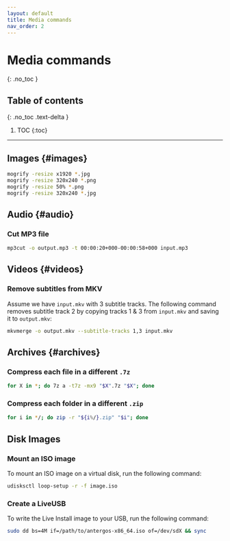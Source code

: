 ```yaml
---
layout: default
title: Media commands
nav_order: 2
---
```


# Media commands
{: .no_toc }

## Table of contents
{: .no_toc .text-delta }

1. TOC
{:toc}

---

## Images {#images}

```bash
mogrify -resize x1920 *.jpg
mogrify -resize 320x240 *.png
mogrify -resize 50% *.png
mogrify -resize 320x240 *.jpg
```


## Audio {#audio}

### Cut MP3 file

```bash
mp3cut -o output.mp3 -t 00:00:20+000-00:00:58+000 input.mp3
```

## Videos {#videos}

### Remove subtitles from MKV

Assume we have `input.mkv` with 3 subtitle tracks. The following command removes subtitle track 2 by copying tracks 1 & 3 from `input.mkv` and saving it to `output.mkv`:

```bash
mkvmerge -o output.mkv --subtitle-tracks 1,3 input.mkv
```

## Archives {#archives}

### Compress each file in a different `.7z`
```bash
for X in *; do 7z a -t7z -mx9 "$X".7z "$X"; done
```

### Compress each folder in a different `.zip`
```bash
for i in */; do zip -r "${i%/}.zip" "$i"; done
```

## Disk Images

### Mount an ISO image

To mount an ISO image on a virtual disk, run the following command:

```bash
udisksctl loop-setup -r -f image.iso
```

### Create a LiveUSB
To write the Live Install image to your USB, run the following command:
```bash
sudo dd bs=4M if=/path/to/antergos-x86_64.iso of=/dev/sdX && sync
```
